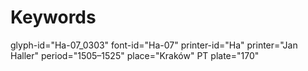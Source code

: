 # Keywords
glyph-id="Ha-07_0303"
font-id="Ha-07"
printer-id="Ha"
printer="Jan Haller"
period="1505–1525"
place="Kraków"
PT plate="170"
